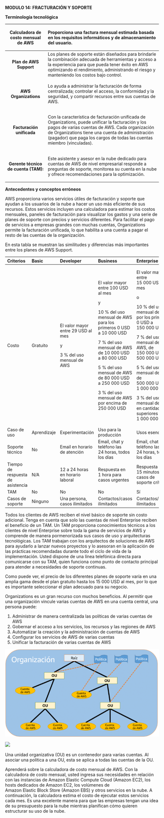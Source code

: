﻿**MODULO 14: FRACTURACIÓN Y SOPORTE**

**Terminología tecnológica**

|<p>**Calculadora de costo mensual de AWS**</p><p></p>|<p>Proporciona una factura mensual estimada basada en los requisitos informáticos y de almacenamiento del usuario.</p><p></p>|
| :-: | :- |
|**Plan de AWS Support**|Los planes de soporte están diseñados para brindarle la combinación adecuada de herramientas y acceso a la experiencia para que pueda tener éxito en AWS optimizando el rendimiento, administrando el riesgo y manteniendo los costos bajo control.|
|**AWS Organizations**|<p>Lo ayuda a administrar la facturación de forma centralizada; controlar el acceso, la conformidad y la seguridad, y compartir recursos entre sus cuentas de AWS.</p><p></p>|
|**Facturación unificada**|<p>Con la característica de facturación unificada de Organizations, puede unificar la facturación y los pagos de varias cuentas de AWS. Cada organización de Organizations tiene una cuenta de administración (pagador) que paga los cargos de todas las cuentas miembro (vinculadas).</p><p></p>|
|**Gerente técnico de cuenta (TAM):**|<p>Este asistente y asesor en la nube dedicado para cuentas de AWS de nivel empresarial responde a preguntas de soporte, monitorea su cuenta en la nube y ofrece recomendaciones para la optimización.</p><p></p>|

**Antecedentes y conceptos erróneos**

AWS proporciona varios servicios útiles de facturación y soporte que ayudan a los usuarios de la nube a hacer un uso más eficiente de sus recursos. Estos servicios incluyen una calculadora para estimar los costos mensuales, paneles de facturación para visualizar los gastos y una serie de planes de soporte con precios y servicios diferentes. Para facilitar el pago de servicios a empresas grandes con muchas cuentas, Organizations permite la facturación unificada, lo que habilita a una cuenta a pagar el resto de las cuentas de la organización.

En esta tabla se muestran las similitudes y diferencias más importantes entre los planes de AWS Support.

|**Criterios**|**Basic**|**Developer**|**Business**|**Enterprise**|
| :- | :- | :- | :- | :- |
|Costo|Gratuito|<p>El valor mayor entre 29 USD al mes</p><p>y</p><p>3 % del uso mensual de AWS</p>|<p>El valor mayor entre 100 USD al mes</p><p>y</p><p>10 % del uso mensual de AWS para los primeros 0 USD a 10 000 USD</p><p>7 % del uso mensual de AWS de 10 000 USD a 80 000 USD</p><p>5 % del uso mensual de AWS de 80 000 USD a 250 000 USD</p><p>3 % del uso mensual de AWS por encima de 250 000 USD</p>|<p>El valor mayor entre 15 000 USD al mes</p><p>o</p><p>10 % del uso mensual de AWS por los primeros 0 USD a 150 000 USD</p><p>7 % del uso mensual de AWS, de 150 000 USD a 500 000 USD</p><p>5 % del uso mensual de AWS de 500 000 USD a 1 000 000 USD</p><p>3 % del uso mensual de AWS en cantidades superiores a 1 000 000 USD</p>|
|Caso de uso|Aprendizaje|Experimentación|Uso para la producción|Usos esenciales|
|Soporte técnico|No|Email en horario de atención|Email, chat y teléfono las 24 horas, todos los días|Email, chat y teléfono las 24 horas, todos los días|
|Tiempo de respuesta de asistencia|N/A|12 a 24 horas en horario laboral|Respuesta en 1 hora para casos urgentes|Respuesta en 15 minutos para casos de soporte críticos|
|TAM|No|No|No|Sí|
|Casos de soporte|Ninguno|Una persona, casos ilimitados|Contactos/casos ilimitados|Contactos/casos ilimitados|

Todos los clientes de AWS reciben el nivel básico de soporte sin costo adicional. Tenga en cuenta que solo las cuentas de nivel Enterprise reciben el beneficio de un TAM. Un TAM proporciona conocimientos técnicos a los clientes de nivel Enterprise sobre toda la gama de servicios de AWS y comprende de manera pormenorizada sus casos de uso y arquitecturas tecnológicas. Los TAM trabajan con los arquitectos de soluciones de AWS para ayudarlo a lanzar nuevos proyectos y lo asesoran en la aplicación de las prácticas recomendadas durante todo el ciclo de vida de la implementación. Usted dispone de una línea telefónica directa para comunicarse con su TAM, quien funciona como punto de contacto principal para atender a necesidades de soporte continuas.

Como puede ver, el precio de los diferentes planes de soporte varía en una amplia gama desde el plan gratuito hasta los 15 000 USD al mes, por lo que es importante seleccionar el plan adecuado para su negocio.

Organizations es un gran recurso con muchos beneficios. Al permitir que una organización vincule varias cuentas de AWS en una cuenta central, una persona puede:

1. Administrar de manera centralizada las políticas de varias cuentas de AWS
1. Gobernar el acceso a los servicios, los recursos y las regiones de AWS
1. Automatizar la creación y la administración de cuentas de AWS
1. Configurar los servicios de AWS de varias cuentas
1. Unificar la facturación de varias cuentas de AWS

![](Aspose.Words.71c2e3bf-b5a1-4d9b-9292-9571501408d9.001.png)

![](Aspose.Words.71c2e3bf-b5a1-4d9b-9292-9571501408d9.002.png)

Una unidad organizativa (OU) es un contenedor para varias cuentas. Al asociar una política a una OU, esta se aplica a todas las cuentas de la OU.

Aprenderá sobre la calculadora de costo mensual de AWS. Con la calculadora de costo mensual, usted ingresa sus necesidades en relación con las instancias de Amazon Elastic Compute Cloud (Amazon EC2), los hosts dedicados de Amazon EC2, los volúmenes de Amazon Elastic Block Store (Amazon EBS) y otros servicios en la nube. A continuación, la calculadora estima el costo de ejecutar estos servicios cada mes. Es una excelente manera para que las empresas tengan una idea de su presupuesto para la nube mientras planifican cómo quieren estructurar su uso de la nube.

